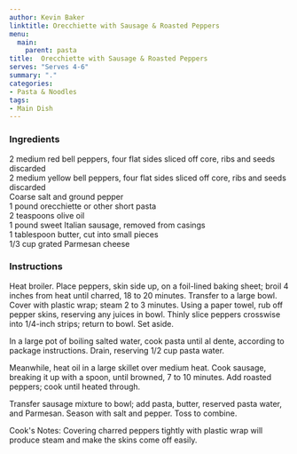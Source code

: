 ```yaml
---
author: Kevin Baker
linktitle: Orecchiette with Sausage & Roasted Peppers
menu:
  main:
    parent: pasta
title:  Orecchiette with Sausage & Roasted Peppers
serves: "Serves 4-6"
summary: "."
categories:
- Pasta & Noodles
tags: 
- Main Dish
---
```

### Ingredients

<div class="ingredient-list">

2 medium red bell peppers, four flat sides sliced off core, ribs and seeds discarded  
2 medium yellow bell peppers, four flat sides sliced off core, ribs and seeds discarded  
Coarse salt and ground pepper  
1 pound orecchiette or other short pasta  
2 teaspoons olive oil  
1 pound sweet Italian sausage, removed from casings  
1 tablespoon butter, cut into small pieces  
1/3 cup grated Parmesan cheese  

</div>

### Instructions
Heat broiler. Place peppers, skin side up, on a foil-lined baking sheet; broil 4 inches from heat until charred, 18 to 20 minutes. Transfer to a large bowl. Cover with plastic wrap; steam 2 to 3 minutes. Using a paper towel, rub off pepper skins, reserving any juices in bowl. Thinly slice peppers crosswise into 1/4-inch strips; return to bowl. Set aside.

In a large pot of boiling salted water, cook pasta until al dente, according to package instructions. Drain, reserving 1/2 cup pasta water.

Meanwhile, heat oil in a large skillet over medium heat. Cook sausage, breaking it up with a spoon, until browned, 7 to 10 minutes. Add roasted peppers; cook until heated through.

Transfer sausage mixture to bowl; add pasta, butter, reserved pasta water, and Parmesan. Season with salt and pepper. Toss to combine.

Cook's Notes: Covering charred peppers tightly with plastic wrap will produce steam and make the skins come off easily.
